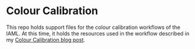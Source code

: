 Colour Calibration
==================

This repo holds support files for the colour calibration workflows of the IAML. At this time, it holds the resources used in the workflow described in my [Colour Calibration blog post](https://maclabs.jazzace.ca/2020/02/01/the-joys-of-colour-calibration.html).